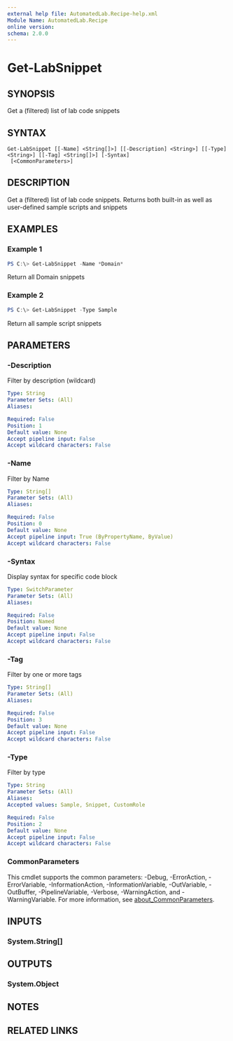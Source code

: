 ```yaml
---
external help file: AutomatedLab.Recipe-help.xml
Module Name: AutomatedLab.Recipe
online version:
schema: 2.0.0
---
```


# Get-LabSnippet

## SYNOPSIS
Get a (filtered) list of lab code snippets

## SYNTAX

```
Get-LabSnippet [[-Name] <String[]>] [[-Description] <String>] [[-Type] <String>] [[-Tag] <String[]>] [-Syntax]
 [<CommonParameters>]
```

## DESCRIPTION
Get a (filtered) list of lab code snippets.
Returns both built-in as well as user-defined
sample scripts and snippets

## EXAMPLES

### Example 1
```powershell
PS C:\> Get-LabSnippet -Name *Domain*
```

Return all Domain snippets

### Example 2
```powershell
PS C:\> Get-LabSnippet -Type Sample
```

Return all sample script snippets

## PARAMETERS

### -Description
Filter by description (wildcard)

```yaml
Type: String
Parameter Sets: (All)
Aliases:

Required: False
Position: 1
Default value: None
Accept pipeline input: False
Accept wildcard characters: False
```

### -Name
Filter by Name

```yaml
Type: String[]
Parameter Sets: (All)
Aliases:

Required: False
Position: 0
Default value: None
Accept pipeline input: True (ByPropertyName, ByValue)
Accept wildcard characters: False
```

### -Syntax
Display syntax for specific code block

```yaml
Type: SwitchParameter
Parameter Sets: (All)
Aliases:

Required: False
Position: Named
Default value: None
Accept pipeline input: False
Accept wildcard characters: False
```

### -Tag
Filter by one or more tags

```yaml
Type: String[]
Parameter Sets: (All)
Aliases:

Required: False
Position: 3
Default value: None
Accept pipeline input: False
Accept wildcard characters: False
```

### -Type
Filter by type

```yaml
Type: String
Parameter Sets: (All)
Aliases:
Accepted values: Sample, Snippet, CustomRole

Required: False
Position: 2
Default value: None
Accept pipeline input: False
Accept wildcard characters: False
```

### CommonParameters
This cmdlet supports the common parameters: -Debug, -ErrorAction, -ErrorVariable, -InformationAction, -InformationVariable, -OutVariable, -OutBuffer, -PipelineVariable, -Verbose, -WarningAction, and -WarningVariable. For more information, see [about_CommonParameters](http://go.microsoft.com/fwlink/?LinkID=113216).

## INPUTS

### System.String[]

## OUTPUTS

### System.Object
## NOTES

## RELATED LINKS
